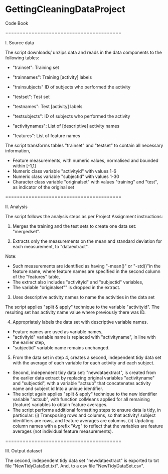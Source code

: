# GettingCleaningDataProject
Code Book

========================================

I. Source data

The script downloads/ unzips data and reads in the data components to the following tables:

- "trainset": Training set
- "trainnames": Training [activity] labels
- "trainsubjects" ID of subjects who performed the activity

- "testset": Test set
- "testnames": Test [activity] labels
- "testsubjects": ID of subjects who performed the activity

- "activitynames": List of [descriptive] activity names
- "features": List of feature names

The script transforms tables "trainset" and "testset" to contain all necessary information,

- Feature measurements, with numeric values, normalised and bounded within [-1,1]
- Numeric class variable "activityid" with values 1-6
- Numeric class variable "subjectid" with values 1-30
- Character class variable "originalset" with values "training" and "test", as indicator of the original set

========================================

II. Analysis

The script follows the analysis steps as per Project Assignment instructions:

1. Merges the training and the test sets to create one data set: "mergedset".

2. Extracts only the measurements on the mean and standard deviation for each measurement, to "dataextract".

Note:
- Such measurements are identified as having "-mean()" or "-std()"in the feature name, where feature names are specified in the second column of the "features" table,
- The extract also includes "activityid" and "subjectid" variables,
- The variable "originalset"" is dropped in the extract.

3. Uses descriptive activity names to name the activities in the data set

The script applies "split & apply" technique to the variable "activityid".
The resulting set has activity name value where previously there was ID.

4. Appropriately labels the data set with descriptive variable names.

- Feature names are used as variable names,
- "activityid" variable name is replaced with "activityname", in line with the earlier step,
- "subjectid" variable name remains unchanged.

5. From the data set in step 4, creates a second, independent tidy data set with the average of each variable for each activity and each subject.

- Second, independent tidy data set: "newdataextract", is created from the earlier data extract by replacing original variables "activityname" and "subjectid", with a variable "actsub" that concatenates activity name and subject id Into a unique identifier.
- The script again applies "split & apply" technique to the new identifier variable "actsub", with function colMeans applied for all remaining (feature) variables to obtain feature averages.
- The script performs additional formatting steps to ensure data is tidy, in particular:
  (i) Transposing rows and columns, so that activity/ subject identifiers are rows, and feature averages are columns,
  (ii) Updating column names with a prefix "Avg" to reflect that the variables are feature averages (not individual feature measurements).

========================================

III. Output dataset

The cecond, independent tidy data set "newdataextract" is exported to txt file "NewTidyDataSet.txt".
And, to a csv file "NewTidyDataSet.csv".